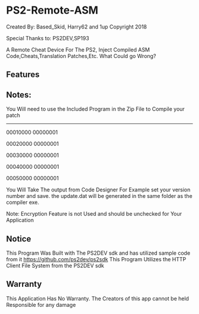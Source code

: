 # PS2-Remote-ASM
Created By: Based_Skid, Harry62 and 1up
Copyright 2018

Special Thanks to: PS2DEV,SP193

A Remote Cheat Device For The PS2, Inject Compiled ASM Code,Cheats,Translation Patches,Etc. What Could go Wrong?

## Features

## Notes: 
You Will need to use the Included Program in the Zip File to Compile your patch

----------------
00010000 00000001

00020000 00000001

00030000 00000001

00040000 00000001

00050000 00000001

You Will Take The output from Code Designer For Example set your version number and save. the update.dat will be generated in the same folder as the compiler exe.

Note: Encryption Feature is not Used and should be unchecked for Your Application


## Notice
This Program Was Built with The PS2DEV sdk and has utilized sample code from it https://github.com/ps2dev/ps2sdk
This Program Utilizes the HTTP Client File System from the PS2DEV sdk

## Warranty
This Application Has No Warranty. The Creators of this app cannot be held Responsible for any damage
